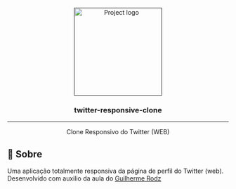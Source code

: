 <p align="center">
  <a href="" rel="noopener">
 <img width=200px height=200px src="https://image.flaticon.com/icons/svg/889/889228.svg" alt="Project logo"></a>
</p>

<h3 align="center">twitter-responsive-clone</h3>

<div align="center">


</div>

---

<p align="center"> Clone Responsivo do Twitter (WEB)
    <br> 
</p>


## 🧐 Sobre <a name = "about"></a>
Uma aplicação totalmente responsiva da página de perfil do Twitter (web).
Desenvolvido com auxilio da aula do [Guilherme Rodz](https://github.com/guilhermerodz)
